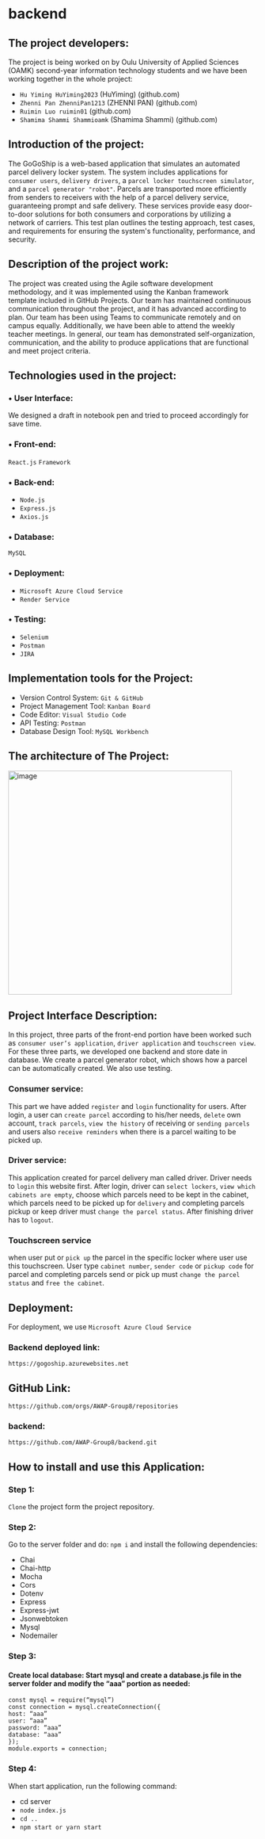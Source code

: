 # backend

## The project developers: 
The project is being worked on by Oulu University of Applied Sciences (OAMK) second-year information technology students and we have been working together in the whole project:
  - `Hu Yiming HuYiming2023` (HuYiming) (github.com)
  - `Zhenni Pan ZhenniPan1213` (ZHENNI PAN) (github.com)
  - `Ruimin Luo ruimin01` (github.com)
  - `Shamima Shammi Shammioamk` (Shamima Shammi) (github.com)

## Introduction of the project: 
The GoGoShip is a web-based application that simulates an automated parcel delivery locker system. The system includes applications for `consumer users`, `delivery drivers`, a `parcel locker touchscreen simulator`, and a `parcel generator "robot"`. Parcels are transported more efficiently from senders to receivers with the help of a parcel delivery service, guaranteeing prompt and safe delivery. These services provide easy door-to-door solutions for both consumers and corporations by utilizing a network of carriers. This test plan outlines the testing approach, test cases, and requirements for ensuring the system's functionality, performance, and security.  

## Description of the project work:
The project was created using the Agile software development methodology, and it was implemented using the Kanban framework template included in GitHub Projects. Our team has maintained continuous communication throughout the project, and it has advanced according to plan. Our team has been using Teams to communicate remotely and on campus equally. Additionally, we have been able to attend the weekly teacher meetings. In general, our team has demonstrated self-organization, communication, and the ability to produce applications that are functional and meet project criteria.

## Technologies used in the project:
### •	User Interface: 
   We designed a draft in notebook pen and tried to proceed accordingly for save time.
### •	Front-end:
   `React.js` `Framework`
### •	Back-end:
   - `Node.js`
   - `Express.js`
   - `Axios.js`
### •	Database:
   `MySQL`
### •	Deployment:
   - `Microsoft Azure Cloud Service`
   - `Render Service`
### •	Testing:
   - `Selenium`
   - `Postman`
   - `JIRA`

## Implementation tools for the Project:
- Version Control System: `Git & GitHub`
- Project Management Tool: `Kanban Board`
- Code Editor: `Visual Studio Code`
- API Testing: `Postman`
- Database Design Tool: `MySQL Workbench`

## The architecture of The Project:
<img width="452" alt="image" src="https://github.com/AWAP-Group8/consumer-application-frontend/assets/143256533/3af80d1f-4ab2-4c0c-927a-69cbcc33fea9">

## Project Interface Description:
In this project, three parts of the front-end portion have been worked such as `consumer user’s application`, `driver application` and `touchscreen view`. For these three parts, we developed one backend and store date in database. We create a parcel generator robot, which shows how a parcel can be automatically created. We also use testing. 

  ### Consumer service:
  This part we have added `register` and `login` functionality for users. After login, a user can `create parcel` according to his/her needs, `delete` own account, `track parcels`, `view the history` of receiving or `sending parcels` and users also `receive reminders` when there is a parcel waiting to be picked up. 

  ### Driver service:
  This application created for parcel delivery man called driver. Driver needs to `login` this website first. After login, driver can `select lockers`, `view which cabinets are empty`, choose which parcels need to be kept in the cabinet, which parcels need to be picked up for `delivery` and completing parcels pickup or keep driver must `change the parcel status`. After finishing driver has to `logout`.

  ### Touchscreen service
  when user put or `pick up` the parcel in the specific locker where user use this touchscreen. User type `cabinet number`, `sender code` or `pickup code` for parcel and completing parcels send or pick up must `change the parcel status` and `free the cabinet`.

## Deployment:
For deployment, we use `Microsoft Azure Cloud Service`
  ### Backend deployed link: 
    https://gogoship.azurewebsites.net

## GitHub Link: 
   `https://github.com/orgs/AWAP-Group8/repositories`
  ### backend: 
   `https://github.com/AWAP-Group8/backend.git`

## How to install and use this Application:
### Step 1:
  `Clone` the project form the project repository.
    
### Step 2:
  Go to the server folder and do: `npm i` and install the following dependencies:
  - Chai
  - Chai-http
  - Mocha
  - Cors
  - Dotenv
  - Express
  - Express-jwt
  - Jsonwebtoken
  - Mysql 
  - Nodemailer

### Step 3:
  #### Create local database: Start mysql and create a database.js file in the server folder and modify the “aaa” portion as needed:
    const mysql = require(“mysql”)
    const connection = mysql.createConnection({
    host: “aaa”
    user: “aaa”
    password: “aaa”
    database: “aaa”
    });
    module.exports = connection;
    
### Step 4:
  When start application, run the following command:
   - cd server
   - `node index.js`
   - `cd ..`
   - `npm start or yarn start`
